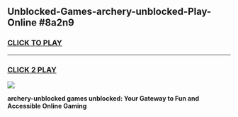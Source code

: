 
## Unblocked-Games-archery-unblocked-Play-Online #8a2n9
<h3>
<a href="https://news.freeplayer.one?title=archery-unblocked&ref=3">CLICK TO PLAY</a></h3>
<hr>

<h3>
<a href="https://news.freeplayer.one?title=archery-unblocked&ref=3">CLICK 2 PLAY</a>
  
</h3>

<a href="https://news.freeplayer.one?title=archery-unblocked&ref=3"><img src="https://clearcache.store/games.png"></a>


**archery-unblocked games unblocked: Your Gateway to Fun and Accessible Online Gaming**

